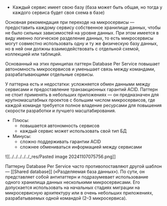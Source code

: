 - Каждый сервис имеет свою базу (база может быть общая, но тогда у каждого сервиса будет своя схема в базе)

Основная рекомендация при переходе на микросервисы — предоставить каждому сервису собственное хранилище данных, чтобы не было сильных зависимостей на уровне данных. При этом имеется в виду именно логическое разделение данных, то есть микросервисы могут совместно использовать одну и ту же физическую базу данных, но в ней они должны взаимодействовать с отдельной схемой, коллекцией или таблицей.

Основанный на этих принципах паттерн Database Per Service повышает автономность микросервисов и уменьшает связь между командами, разрабатывающими отдельные сервисы.

У паттерна есть и недостатки: усложняется обмен данными между сервисами и предоставление транзакционных гарантий ACID. Паттерн не стоит применять в небольших приложениях — он предназначен для крупномасштабных проектов с большим числом микросервисов, где каждой команде требуется полное владение ресурсами для повышения скорости разработки и лучшего масштабирования.

- Плюсы:
	- повышается автономность сервисов
	- каждый сервис может использовать свой тип БД
- Минусы:
	- сложно поддерживать гарантии ACID
	- сложнее обмениваться информацией между сервисами

![[../../../../../_res/Pasted image 20241107075756.png]]

Паттерну Database Per Service часто противопоставляют другой шаблон — [[Shared database]] («Разделяемая база данных»). По сути, он представляет собой антипаттерн и подразумевает использование одного хранилища данных несколькими микросервисами. Его допускается использовать на начальных стадиях миграции на микросервисную архитектуру или в очень небольших приложениях, разрабатываемых одной командой (2–3 микросервиса).